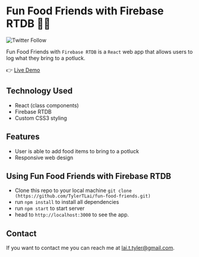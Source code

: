# Fun Food Friends with Firebase RTDB 🍪🔥

![Twitter Follow](https://img.shields.io/twitter/follow/tylertlai?style=social)

Fun Food Friends with <code>Firebase RTDB</code> is a <code>React</code> web app that allows users to log what they bring to a potluck.

👉 [Live Demo](https://fun-fewd-frenz.netlify.app/)

## Technology Used

- React (class components)
- Firebase RTDB
- Custom CSS3 styling


## Features
- User is able to add food items to bring to a potluck
- Responsive web design

## Using Fun Food Friends with Firebase RTDB

- Clone this repo to your local machine `git clone (https://github.com/TylerTLai/fun-food-friends.git)`
- run `npm install` to install all dependencies
- run `npm start` to start server
- head to `http://localhost:3000` to see the app.

## Contact

If you want to contact me you can reach me at <lai.t.tyler@gmail.com>.
